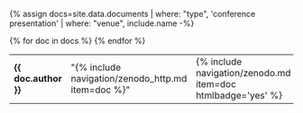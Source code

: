 {% assign docs=site.data.documents | where: "type", 'conference presentation' | where: "venue", include.name -%}
<table width="100%">
  {% for doc in docs %}
  <tr>
    <td width="13%"><b>{{ doc.author }}</b></td>
    <td width="77%">"{% include navigation/zenodo_http.md item=doc %}"</td>
    <td width="10%">{% include navigation/zenodo.md item=doc htmlbadge='yes' %}</td>
  </tr>
{% endfor %}
</table>

